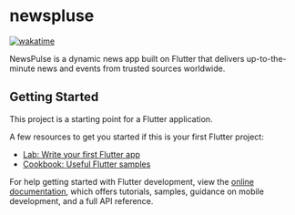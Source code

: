 # newspluse

[![wakatime](https://wakatime.com/badge/user/18368562-fe00-4dd1-a78f-9403210fea47/project/248d20e1-d7e6-45be-81e0-4c337089b8e0.svg)](https://wakatime.com/badge/user/18368562-fe00-4dd1-a78f-9403210fea47/project/248d20e1-d7e6-45be-81e0-4c337089b8e0)

NewsPulse is a dynamic news app built on Flutter that delivers up-to-the-minute news and events from trusted sources worldwide.

## Getting Started

This project is a starting point for a Flutter application.

A few resources to get you started if this is your first Flutter project:

- [Lab: Write your first Flutter app](https://docs.flutter.dev/get-started/codelab)
- [Cookbook: Useful Flutter samples](https://docs.flutter.dev/cookbook)

For help getting started with Flutter development, view the
[online documentation](https://docs.flutter.dev/), which offers tutorials,
samples, guidance on mobile development, and a full API reference.
